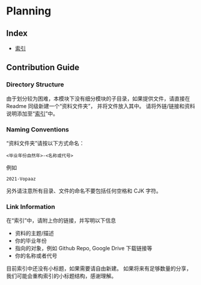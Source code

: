# Planning

## Index

- [索引](index.md)

## Contribution Guide

### Directory Structure

由于划分较为困难，本模块下没有细分模块的子目录，如果提供文件，请直接在 Readme 同级新建一个“资料文件夹”，
并将文件放入其中。
请将外链/链接和资料说明添加至“[索引](index.md)”中。

### Naming Conventions

“资料文件夹”请按以下方式命名：

```
<毕业年份自然年>-<名称或代号>
```

例如

```
2021-Vopaaz
```

另外请注意所有目录、文件的命名不要包括任何空格和 CJK 字符。

### Link Information

在“索引”中，请附上你的链接，并写明以下信息

- 资料的主题/描述
- 你的毕业年份
- 指向的对象，例如 Github Repo, Google Drive 下载链接等
- 你的名称或者代号

目前索引中还没有小标题，如果需要请自由新建。
如果将来有足够数量的分享，我们可能会重构索引的小标题结构，感谢理解。
